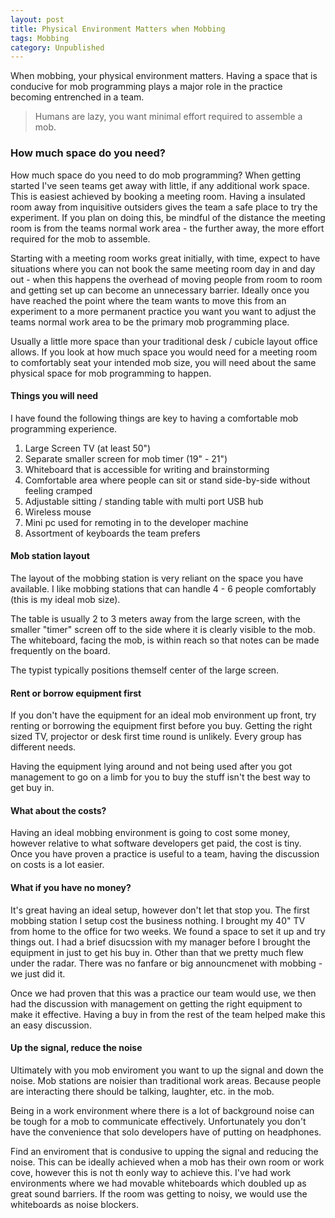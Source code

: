 ```yaml
---
layout: post
title: Physical Environment Matters when Mobbing
tags: Mobbing
category: Unpublished
---
```


When mobbing, your physical environment matters. Having a space that is conducive for mob programming plays a major role in the practice becoming entrenched in a team.

> Humans are lazy, you want minimal effort required to assemble a mob.

### How much space do you need?

How much space do you need to do mob programming? When getting started I've seen teams get away with little, if any additional work space. This is easiest achieved by booking a meeting room. Having a insulated room away from inquisitive outsiders gives the team a safe place to try the experiment. If you plan on doing this, be mindful of the distance the meeting room is from the teams normal work area - the further away, the more effort required for the mob to assemble.

Starting with a meeting room works great initially, with time, expect to have situations where you can not book the same meeting room day in and day out - when this happens the overhead of moving people from room to room and getting set up can become an unnecessary barrier. Ideally once you have reached the point where the team wants to move this from an experiment to a more permanent practice you want you want to adjust the teams normal work area to be the primary mob programming place.

Usually a little more space than your traditional desk / cubicle layout office allows. If you look at how much space you would need for a meeting room to comfortably seat your intended mob size, you will need about the same physical space for mob programming to happen.

#### Things you will need

I have found the following things are key to having a comfortable mob programming experience.  

1. Large Screen TV (at least 50")  
2. Separate smaller screen for mob timer (19" - 21")
3. Whiteboard that is accessible for writing and brainstorming  
4. Comfortable area where people can sit or stand side-by-side without feeling cramped  
5. Adjustable sitting / standing table with multi port USB hub 
6. Wireless mouse  
7. Mini pc used for remoting in to the developer machine
8. Assortment of keyboards the team prefers

#### Mob station layout

The layout of the mobbing station is very reliant on the space you have available. I like mobbing stations that can handle 4 - 6 people comfortably (this is my ideal mob size). 

The table is usually 2 to 3 meters away from the large screen, with the smaller "timer" screen off to the side where it is clearly visible to the mob. The whiteboard, facing the mob, is within reach so that notes can be made frequently on the board.

The typist typically positions themself center of the large screen.

#### Rent or borrow equipment first

If you don't have the equipment for an ideal mob environment up front, try renting or borrowing the equipment first before you buy. Getting the right sized TV, projector or desk first time round is unlikely. Every group has different needs.

Having the equipment lying around and not being used after you got management to go on a limb for you to buy the stuff isn't the best way to get buy in.

#### What about the costs?

Having an ideal mobbing environment is going to cost some money, however relative to what software developers get paid, the cost is tiny. Once you have proven a practice is useful to a team, having the discussion on costs is a lot easier.

#### What if you have no money?

It's great having an ideal setup, however don't let that stop you. The first mobbing station I setup cost the business nothing. I brought my 40" TV from home to the office for two weeks. We found a space to set it up and try things out. I had a brief disucssion with my manager before I brought the equipment in just to get his buy in. Other than that we pretty much flew under the radar. There was no fanfare or big announcmenet with mobbing - we just did it.

Once we had proven that this was a practice our team would use, we then had the discussion with management on getting the right equipment to make it effective. Having a buy in from the rest of the team helped make this an easy discussion.

#### Up the signal, reduce the noise

Ultimately with you mob enviroment you want to up the signal and down the noise. Mob stations are noisier than traditional work areas. Because people are interacting there should be talking, laughter, etc. in the mob.

Being in a work environment where there is a lot of background noise can be tough for a mob to communicate effectively. Unfortunately you don't have the convenience that solo developers have of putting on headphones. 

Find an enviroment that is condusive to upping the signal and reducing the noise. This can be ideally achieved  when a mob has their own room or work cove, however this is not th eonly way to achieve this. I've had work environments where we had movable whiteboards which doubled up as great sound barriers. If the room was getting to noisy, we would use the whiteboards as noise blockers.

